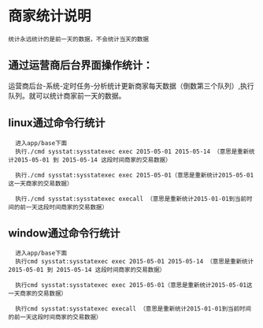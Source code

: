 # 商家统计说明

```
统计永远统计的是前一天的数据，不会统计当天的数据
```

## 通过运营商后台界面操作统计：

运营商后台-系统-定时任务-分析统计更新商家每天数据（倒数第三个队列）,执行队列。就可以统计商家前一天的数据。

## linux通过命令行统计

```
  进入app/base下面
  执行./cmd sysstat:sysstatexec exec 2015-05-01 2015-05-14 （意思是重新统计2015-05-01 到 2015-05-14 这段时间商家的交易数据）
  
  执行./cmd sysstat:sysstatexec exec 2015-05-01（意思是重新统计2015-05-01这一天商家的交易数据）
  
  执行./cmd sysstat:sysstatexec execall （意思是重新统计2015-01-01到当前时间的前一天这段时间商家的交易数据）
```

## window通过命令行统计

```
  进入app/base下面
  执行cmd sysstat:sysstatexec exec 2015-05-01 2015-05-14 （意思是重新统计2015-05-01 到 2015-05-14 这段时间商家的交易数据）
  
  执行cmd sysstat:sysstatexec exec 2015-05-01（意思是重新统计2015-05-01这一天商家的交易数据）
  
  执行cmd sysstat:sysstatexec execall （意思是重新统计2015-01-01到当前时间的前一天这段时间商家的交易数据）
```


